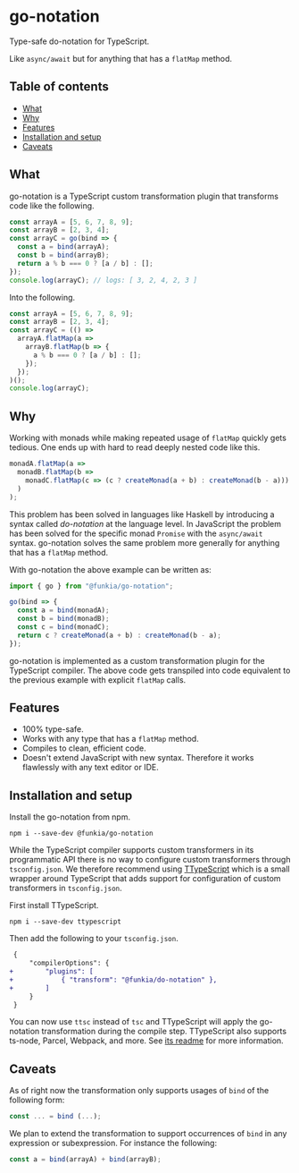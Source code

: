 # go-notation

Type-safe do-notation for TypeScript.

Like `async/await` but for anything that has a `flatMap` method.

## Table of contents

- [What](#what)
- [Why](#why)
- [Features](#features)
- [Installation and setup](#installation-and-setup)
- [Caveats](#caveats)

## What

go-notation is a TypeScript custom transformation plugin that transforms code
like the following.

```typescript
const arrayA = [5, 6, 7, 8, 9];
const arrayB = [2, 3, 4];
const arrayC = go(bind => {
  const a = bind(arrayA);
  const b = bind(arrayB);
  return a % b === 0 ? [a / b] : [];
});
console.log(arrayC); // logs: [ 3, 2, 4, 2, 3 ]
```

Into the following.

```typescript
const arrayA = [5, 6, 7, 8, 9];
const arrayB = [2, 3, 4];
const arrayC = (() =>
  arrayA.flatMap(a =>
    arrayB.flatMap(b => {
      a % b === 0 ? [a / b] : [];
    });
  });
)();
console.log(arrayC);
```

## Why

Working with monads while making repeated usage of `flatMap` quickly gets
tedious. One ends up with hard to read deeply nested code like this.

```ts
monadA.flatMap(a =>
  monadB.flatMap(b =>
    monadC.flatMap(c => (c ? createMonad(a + b) : createMonad(b - a)))
  )
);
```

This problem has been solved in languages like Haskell by introducing a syntax
called _do-notation_ at the language level. In JavaScript the problem has been
solved for the specific monad `Promise` with the `async/await` syntax.
go-notation solves the same problem more generally for anything that has a
`flatMap` method.

With go-notation the above example can be written as:

```typescript
import { go } from "@funkia/go-notation";

go(bind => {
  const a = bind(monadA);
  const b = bind(monadB);
  const c = bind(monadC);
  return c ? createMonad(a + b) : createMonad(b - a);
});
```

go-notation is implemented as a custom transformation plugin for the TypeScript
compiler. The above code gets transpiled into code equivalent to the previous
example with explicit `flatMap` calls.

## Features

- 100% type-safe.
- Works with any type that has a `flatMap` method.
- Compiles to clean, efficient code.
- Doesn't extend JavaScript with new syntax. Therefore it works flawlessly with
  any text editor or IDE.

## Installation and setup

Install the go-notation from npm.

```
npm i --save-dev @funkia/go-notation
```

While the TypeScript compiler supports custom transformers in its programmatic
API there is no way to configure custom transformers through `tsconfig.json`. We
therefore recommend using [TTypeScript](https://github.com/cevek/ttypescript)
which is a small wrapper around TypeScript that adds support for configuration
of custom transformers in `tsconfig.json`.

First install TTypeScript.

```
npm i --save-dev ttypescript
```

Then add the following to your `tsconfig.json`.

```diff
 {
     "compilerOptions": {
+        "plugins": [
+            { "transform": "@funkia/do-notation" },
+        ]
     }
 }
```

You can now use `ttsc` instead of `tsc` and TTypeScript will apply the
go-notation transformation during the compile step. TTypeScript also supports
ts-node, Parcel, Webpack, and more. See [its
readme](https://github.com/cevek/ttypescript#command-line) for more information.

## Caveats

As of right now the transformation only supports usages of `bind` of the
following form:

```typescript
const ... = bind (...);
```

We plan to extend the transformation to support occurrences of `bind` in any
expression or subexpression. For instance the following:

```typescript
const a = bind(arrayA) + bind(arrayB);
```
